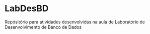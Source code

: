 # LabDesBD
Repósitório para atividades desenvolvidas na aula de Laboratório de Desenvolvimento de Banco de Dados
